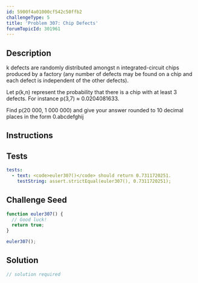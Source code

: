 ```yaml
---
id: 5900f4a01000cf542c50ffb2
challengeType: 5
title: 'Problem 307: Chip Defects'
forumTopicId: 301961
---
```


## Description
<section id='description'>
k defects are randomly distributed amongst n integrated-circuit chips produced by a factory (any number of defects may be found on a chip and each defect is independent of the other defects).


Let p(k,n) represent the probability that there is a chip with at least 3 defects.
For instance p(3,7) ≈ 0.0204081633.


Find p(20 000, 1 000 000) and give your answer rounded to 10 decimal places in the form 0.abcdefghij
</section>

## Instructions
<section id='instructions'>

</section>

## Tests
<section id='tests'>

```yml
tests:
  - text: <code>euler307()</code> should return 0.7311720251.
    testString: assert.strictEqual(euler307(), 0.7311720251);

```

</section>

## Challenge Seed
<section id='challengeSeed'>

<div id='js-seed'>

```js
function euler307() {
  // Good luck!
  return true;
}

euler307();
```

</div>



</section>

## Solution
<section id='solution'>

```js
// solution required
```

</section>
